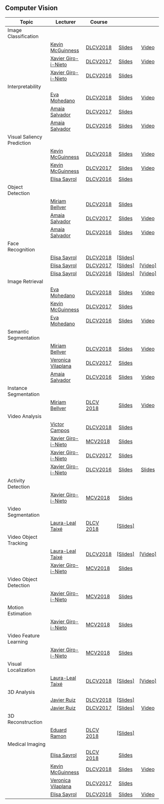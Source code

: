 
[XG-web]: https://imatge.upc.edu/web/people/xavier-giro
[KM-web]: http://www.eeng.dcu.ie/~mcguinne/
[AS-web]: https://imatge.upc.edu/web/people/amaia-salvador
[EM-web]: https://www.insight-centre.org/users/eva-mohedano
[AS-web]: https://imatge.upc.edu/web/people/amaia-salvador
[LL-web]: https://dvl.in.tum.de/team/lealtaixe/
[ES-web]: https://imatge.upc.edu/web/people/elisa-sayrol
[VV-web]: https://imatge.upc.edu/web/people/veronica-vilaplana
[JR-web]: https://imatge.upc.edu/web/people/javier-ruiz-hidalgo
[RM-web]: https://imatge.upc.edu/web/people/josep-ramon-morros
[MB-web]: https://imatge.upc.edu/web/people/miriam-bellver
[VC-web]: https://imatge.upc.edu/web/people/victor-campos
[ER-web]: https://imatge.upc.edu/web/people/eduard-ramon

[DLCV2016]: http://imatge-upc.github.io/telecombcn-2016-dlcv/
[DLCV2017]: https://telecombcn-dl.github.io/2017-dlcv/
[DLCV2018]: https://telecombcn-dl.github.io/2018-dlcv/
[DLCV2019]: https://telecombcn-dl.github.io/2019-dlcv/

[MCV2018]: https://mcv-m6-video.github.io/deepvideo-2018/

## Computer Vision

| Topic          | Lecturer                     | Course                 |                                 |              |
| -------------- |  --------------------------- | ---------------------- | :-----------------------------: | :----------: |
| Image Classification  | | | | |
|                | [Kevin McGuinness][KM-web]| [DLCV2018] | [Slides][dlcv2018-D1L3-slides]  | [Video][dlcv2018-D1L3-video]    |
|   | [Xavier Giro-i-Nieto][XG-web]| [DLCV2017] | [Slides][dlcv2017-d1l4-slides]  | [Video][dlcv2017-d1l4-video] | 
|   | [Xavier Giro-i-Nieto][XG-web]| [DLCV2016] | [Slides][dlcv2017-d1l4-slides]  |  | 
| Interpretability  | | | | |
|  | [Eva Mohedano][EM-web] | [DLCV2018] | [Slides][dlcv2018-d3l4-slides]  | [Video][dlcv2018-d3l4-video]    |
|  | [Amaia Salvador][AS-web] | [DLCV2017] | [Slides][dlcv2018-d1l6-slides]  |    |
| | [Amaia Salvador][AS-web] | [DLCV2016] | [Slides][dlcv2016-visualization-slides] | [Video][dlcv2016-visualization-video]|
| Visual Saliency Prediction  | | | | |
|       | [Kevin McGuinness][KM-web]| [DLCV2018] | [Slides][dlcv2018-d3l5-slides]  | [Video][dlcv2018-D3l5-video]    |
|       | [Kevin McGuinness][KM-web]| [DLCV2017] | [Slides][dlcv2017-d4l3-slides]  | [Video][dlcv2017-d4l3-video]    |
|       | [Elisa Sayrol][ES-web] | [DLCV2016] | [Slides][dlcv2016-saliency-slides]  |   |
| Object Detection  | | | | |
|       | [Miriam Bellver][MB-web] | [DLCV2018] | [Slides][dlcv2018-d2l1-slides]  |   |
|       | [Amaia Salvador][AS-web] | [DLCV2017] | [Slides][dlcv2017-d2l4-slides]  |  [Video][dlcv2017-d2l4-video]  |
|       | [Amaia Salvador][AS-web] | [DLCV2016] | [Slides][dlcv2016-object-slides]  |  [Video][dlcv2016-object-video]  |
| Face Recognition  | | | | |
|       | [Elisa Sayrol][ES-web] | [DLCV2018] | [[Slides]][dlcv2018-d2l2-slides]  |   |
|       | [Elisa Sayrol][ES-web] | [DLCV2017] | [[Slides]][dlcv2017-d2l5-slides] | [[Video]][dlcv2017-D2L5-video]   |
|       | [Elisa Sayrol][ES-web] | [DLCV2016] | [[Slides]][dlcv2016-face-slides] | [[Video]][dlcv2016-face-video]   |
| Image Retrieval  | | | | |
|        | [Eva Mohedano][EM-web]| [DLCV2018] | [Slides][dlcv2018-D1L4-slides]  | [Video][dlcv2018-D1L4-video]    |
|        | [Kevin McGuinness][KM-web]| [DLCV2017] | [Slides][dlcv2017-d4l5-slides]  |    |
|        | [Eva Mohedano][EM-web]| [DLCV2016] | [Slides][dlcv2016-retrieval-slides]  | [Video][dlcv2016-retrieval-video] |
| Semantic Segmentation  | | | | |
|                | [Miriam Bellver][MB-web] | [DLCV2018] | [Slides][dlcv2018-d2l3-slides]  | [Video][dlcv2018-d2l3-video]  |
|                | [Veronica Vilaplana][VV-web] | [DLCV2017] | [Slides][dlcv2017-d3l1-slides]  |   |
| | [Amaia Salvador][AS-web] | [DLCV2016] | [Slides][dlcv2016-segmentation-slides] | [Video][dlcv2016-segmentation-video]|
| Instance Segmentation  | | | | |
|                | [Miriam Bellver][MB-web] | [DLCV 2018][dlcv2018] | [Slides][dlcv2018-d2l4-slides]  | [Video][dlcv2018-d2l4-video]   |
| Video Analysis  | | | | |
|   | [Victor Campos][VC-web] | [DLCV2018] | [Slides][dlcv2018-d3l12-slides]  |   |
|   | [Xavier Giro-i-Nieto][XG-web]| [MCV2018] | [Slides][mcv2018-action-class]  |  |
|   | [Xavier Giro-i-Nieto][XG-web]| [DLCV2017] | [Slides][dlcv2017-d4l2-slides]  |  | 
|   | [Xavier Giro-i-Nieto][XG-web]| [DLCV2016] | [Slides][dlcv2016-video-slides]  | [Slides][dlcv2016-video-video] | 
| Activity Detection  | | | | |
|   | [Xavier Giro-i-Nieto][XG-web]| [MCV2018] | [Slides][mcv2018-action-detect]  |  |
| Video Segmentation  | | | | |
|   | [Laura-Leal Taixé][LL-web]| [DLCV 2018][dlcv2018] | [[Slides]][dlcv2018-D1l6-slides]  |  |
| Video Object Tracking  | | | | |
|   | [Laura-Leal Taixé][LL-web]| [DLCV2018] | [[Slides]][dlcv2018-D3l3-slides]  | [[Video]][dlcv2018-D3l3-video]  |
|   | [Xavier Giro-i-Nieto][XG-web]| [MCV2018] | [Slides][mcv2018-object-track]  |  |
| Video Object Detection  | | | | |
|   | [Xavier Giro-i-Nieto][XG-web]| [MCV2018] | [Slides][mcv2018-object-detect]  |  |
| Motion Estimation  | | | | |
|   | [Xavier Giro-i-Nieto][XG-web]| [MCV2018] | [Slides][mcv2018-motion]  |  |
| Video Feature Learning  | | | | |
|   | [Xavier Giro-i-Nieto][XG-web]| [MCV2018] | [Slides][mcv2018-video-features]  |  |
| Visual Localization  | | | | |
|   | [Laura-Leal Taixé][LL-web]| [DLCV2018] | [[Slides]][dlcv2018-D1l5-slides]  | [[Video]][dlcv2018-D1L5-video]   |
| 3D Analysis  | | | | |
|                | [Javier Ruiz][JR-web]| [DLCV2018] | [[Slides]][dlcv2018-d4l1-slides]  |  |
|                | [Javier Ruiz][JR-web]| [DLCV2017] | [[Slides]][dlcv2017-d4l1-slides]  | [Video][dlcv2017-d4l1-video] |
| 3D Reconstruction  | | | | |
|                | [Eduard Ramon][ER-web]| [DLCV 2018][dlcv2018] | [[Slides]][dlcv2018-d4l2-slides]  |  |
| Medical Imaging  | | | | |
|  | [Elisa Sayrol][ES-web] | [DLCV 2018][dlcv2018] | [Slides][dlcv2018-d2l5-slides]  |   |
|  | [Kevin McGuinness][KM-web]| [DLCV2018] | [Slides][dlcv2018-D2l6-slides]  | [Video][dlcv2018-D2L6-video]    |
|  | [Veronica Vilaplana][VV-web] | [DLCV2017] | [Slides][dlcv2017-d3l3-slides]  |   |
|  | [Elisa Sayrol][ES-web] | [DLCV2016] | [Slides][dlcv2016-medical-slides]  |  [Video][dlcv2016-medical-video] |


[dlcv2016-visualization-slides]: http://www.slideshare.net/xavigiro/deep-learning-for-computer-vision-visualization-upc-2016
[dlcv2016-visualization-video]: https://youtu.be/YQvTxkPV8LQ
[dlcv2016-imagenet-slides]: http://www.slideshare.net/xavigiro/deep-learning-for-computer-vision-imagenet-challenge-upc-2016
[dlcv2016-saliency-slides]: http://www.slideshare.net/xavigiro/deep-learning-for-computer-vision-saliency-prediction-upc-2016
[dlcv2016-object-slides]: http://www.slideshare.net/xavigiro/deep-learning-for-computer-vision-object-detection-upc-2016
[dlcv2016-object-video]: https://www.youtube.com/watch?v=VuJu0t4mYKM
[dlcv2016-face-slides]: http://www.slideshare.net/xavigiro/deep-learning-for-computer-vision-face-detection-and-recognition-upc-2016
[dlcv2016-face-video]: https://www.youtube.com/watch?v=uKYoyIwD42Y
[dlcv2016-retrieval-slides]: http://www.slideshare.net/xavigiro/deep-learning-for-computer-vision-image-retrieval-upc-2016
[dlcv2016-retrieval-video]: https://www.youtube.com/watch?v=tsGhPsZiexQ
[dlcv2016-segmentation-slides]: http://www.slideshare.net/xavigiro/deep-learning-for-computer-vision-segmentation-upc-2016
[dlcv2016-segmentation-video]: https://www.youtube.com/watch?v=_aTTlkZ0kTo
[dlcv2016-video-slides]: http://www.slideshare.net/xavigiro/deep-learning-for-computer-vision-video-analytics-upc-2016
[dlcv2016-video-video]: https://www.youtube.com/watch?v=2ALNzI90ysA
[dlcv2016-medical-slides]: http://www.slideshare.net/xavigiro/deep-learning-for-computer-vision-medical-imaging-upc-2016 
[dlcv2016-medical-video]: https://www.youtube.com/watch?v=3gzIilFAmmY

[dlcv2017-d1l4-slides]: https://www.slideshare.net/xavigiro/image-classification-on-imagenet-d1l4-2017-upc-deep-learning-for-computer-vision
[dlcv2017-d1l4-video]: https://youtu.be/Cng0btC-1uE
[dlcv2017-d2l4-slides]: https://www.slideshare.net/xavigiro/object-detection-d2l4-2017-upc-deep-learning-for-computer-vision
[dlcv2017-d2l4-video]: https://youtu.be/CaZZOx3koBQ
[dlcv2017-d2l5-slides]: https://www.slideshare.net/xavigiro/face-recognition-d2l5-2017-upc-deep-learning-for-computer-vision
[dlcv2017-d2l5-video]: https://youtu.be/SX94NgeOPB4
[dlcv2017-d3l1-slides]: https://www.slideshare.net/xavigiro/image-segmentation-d3l1-2017-upc-deep-learning-for-computer-vision
[dlcv2017-d3l3-slides]: https://www.slideshare.net/xavigiro/medical-imaging-d3l3-2017-upc-deep-learning-for-computer-vision
[dlcv2017-d4l1-slides]: https://www.slideshare.net/xavigiro/3d-images-d4l1-2017-upc-deep-learning-for-computer-vision
[dlcv2017-d4l1-video]: https://youtu.be/DZk2LQkPbUw
[dlcv2017-d4l2-slides]: https://www.slideshare.net/xavigiro/video-analysis-d4l2-2017-upc-deep-learning-for-computer-vision
[dlcv2017-d4l3-slides]: https://www.slideshare.net/xavigiro/visual-saliency-d4l3-2017-upc-deep-learning-for-computer-vision
[dlcv2017-d4l3-video]: https://youtu.be/JDZgQz6hCWM
[dlcv2017-d4l5-slides]: https://www.slideshare.net/xavigiro/image-retrieval-d4l5-2017-upc-deep-learning-for-computer-vision

[dlcv2018-d1l3-slides]: https://www.slideshare.net/xavigiro/d1l3-image-classification-upc-2018-deep-learning-for-computer-vision
[dlcv2018-d1l3-video]: https://youtu.be/NHvantNw1Kw
[dlcv2018-d1l4-slides]: https://www.slideshare.net/xavigiro/d1l5-contentbased-image-retrieval-upc-2018-deep-learning-for-computer-vision
[dlcv2018-d1l4-video]: https://youtu.be/UyEXEGevhZs
[dlcv2018-d1l5-slides]: https://www.slideshare.net/xavigiro/d1l5-cnn-vs-siftbased-visual-localization-upc-2018-deep-learning-for-computer-vision
[dlcv2018-d1l5-video]: https://youtu.be/LnfXTFJPpeE
[dlcv2018-d1l6-slides]: https://www.slideshare.net/xavigiro/d1l6-video-object-segmentation-upc-2018-deep-learning-for-computer-vision
[dlcv2018-d2l1-slides]: https://www.slideshare.net/xavigiro/d2l1-object-detection-upc-2018-deep-learning-for-computer-vision
[dlcv2018-d2l2-slides]: https://www.slideshare.net/xavigiro/d2l2-face-recognition-upc-2018-deep-learning-for-computer-vision
[dlcv2018-d2l3-slides]: https://www.slideshare.net/xavigiro/d2l3-semantic-segmentation-upc-2018-deep-learning-for-computer-vision
[dlcv2018-d2l3-video]: https://youtu.be/82BlA_7LHcQ
[dlcv2018-d2l4-slides]: https://www.slideshare.net/xavigiro/instance-segmentation-mriam-bellver-upc-barcelona-2018
[dlcv2018-d2l4-video]: https://youtu.be/ayVJp31GFUM
[dlcv2018-d2l5-slides]: https://www.slideshare.net/xavigiro/medical-imaging-at-upc-elisa-sayrol-upc-barcelona-2018
[dlcv2018-d2l6-slides]: https://www.slideshare.net/xavigiro/medical-imaging-at-dcu-kevin-mcguinness-upc-barcelona-2018
[dlcv2018-d2l6-video]: https://youtu.be/VdmY90YKLTI
[dlcv2018-d3l12-slides]: https://www.slideshare.net/xavigiro/deep-video-analysis-vctor-campos-upc-barcelona-2018
[dlcv2018-d3l3-slides]: https://www.slideshare.net/xavigiro/multiple-object-tracking-laura-lealtaixe-upc-barcelona-2018
[dlcv2018-d3l3-video]: https://youtu.be/NQXRb3ViRuQ 
[dlcv2018-d3l4-slides]: https://www.slideshare.net/xavigiro/interpretability-of-convolutional-neural-networks-eva-mohedano-upc-barcelona-2018
[dlcv2018-d3l4-video]: https://youtu.be/SsHohytl1NA
[dlcv2018-d3l5-slides]: https://www.slideshare.net/xavigiro/visual-saliency-prediction-with-deep-learning-kevin-mcguinness-upc-barcelona-2018
[dlcv2018-d3l5-video]: https://youtu.be/iEgB1ZQ2W2I
[dlcv2018-D4L1-slides]: https://www.slideshare.net/xavigiro/deep-3d-analysis-javier-ruizhidalgo-upc-barcelona-2018
[dlcv2018-D4L2-slides]: https://www.slideshare.net/xavigiro/deep-3d-reconstruction-eduarda-ramon-upc-barcelona-2018

[mcv2018-action-class]: https://www.slideshare.net/xavigiro/deep-learning-for-video-action-recognition-upc-2018
[mcv2018-action-detect]: https://www.slideshare.net/xavigiro/deep-learning-for-video-action-detection-upc-2018
[mcv2018-object-track]: https://www.slideshare.net/xavigiro/deep-learning-for-video-object-tracking-upc-2018
[mcv2018-object-detect]: https://www.slideshare.net/xavigiro/deep-learning-for-video-object-detection-segmentation-upc-2018
[mcv2018-motion]: https://www.slideshare.net/xavigiro/deep-learning-for-video-motion-estimation-upc-2018
[mcv2018-video-features]: https://www.slideshare.net/xavigiro/deep-learning-from-videos-upc-2018







